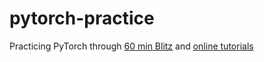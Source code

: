 # pytorch-practice
Practicing PyTorch through [60 min Blitz](http://pytorch.org/tutorials/beginner/deep_learning_60min_blitz.html) and [online tutorials](https://github.com/yunjey/pytorch-tutorial)
